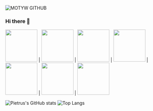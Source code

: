 ![MOTYW GITHUB](https://user-images.githubusercontent.com/65807969/119228702-89c41080-bb14-11eb-853c-e9073ff0714f.PNG)

### Hi there 👋
<img src=https://user-images.githubusercontent.com/65807969/119229854-102f2100-bb1a-11eb-97e3-fddca255563c.png width=100/> |
<img src=https://user-images.githubusercontent.com/65807969/119229863-191ff280-bb1a-11eb-8032-7271b1cd290f.png width=100/> |
<img src=https://user-images.githubusercontent.com/65807969/119229873-21782d80-bb1a-11eb-944a-2833b3b025f8.png width=100/> |
<img src=https://user-images.githubusercontent.com/65807969/119229879-2806a500-bb1a-11eb-99e8-4078d8ef0db9.jpg width=100/> |
<img src=https://user-images.githubusercontent.com/65807969/119229882-2ccb5900-bb1a-11eb-92d3-b26ea7ded209.png width=100/> |
<img src=https://user-images.githubusercontent.com/65807969/119229884-305ee000-bb1a-11eb-8586-4133c5715927.png width=100/> |
<img src=https://user-images.githubusercontent.com/65807969/119229886-3228a380-bb1a-11eb-8483-33bf428f5970.png width=100/> 




![Pietrus's GitHub stats](https://github-readme-stats.vercel.app/api?username=Pietrus914&theme=defoult_icons=true)
![Top Langs](https://github-readme-stats.vercel.app/api/top-langs/?username=Pietrus914)
<!--
**Pietrus914/Pietrus914** is a ✨ _special_ ✨ repository because its `README.md` (this file) appears on your GitHub profile.

Here are some ideas to get you started:

- 🔭 I’m currently working on ...
- 🌱 I’m currently learning ...
- 👯 I’m looking to collaborate on ...
- 🤔 I’m looking for help with ...
- 💬 Ask me about ...
- 📫 How to reach me: ...
- 😄 Pronouns: ...
- ⚡ Fun fact: ...
-->
